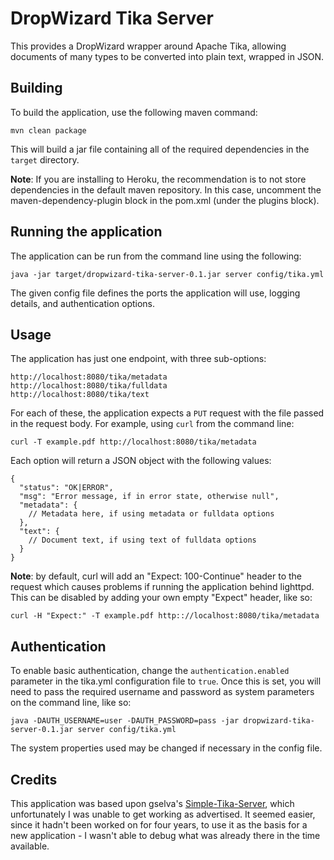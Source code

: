 # DropWizard Tika Server

This provides a DropWizard wrapper around Apache Tika, allowing documents
of many types to be converted into plain text, wrapped in JSON.


## Building

To build the application, use the following maven command:

    mvn clean package

This will build a jar file containing all of the required dependencies in the
`target` directory.

**Note**: If you are installing to Heroku, the recommendation is to not
store dependencies in the default maven repository. In this case, uncomment
the maven-dependency-plugin block in the pom.xml (under the plugins block).


## Running the application

The application can be run from the command line using the following:

    java -jar target/dropwizard-tika-server-0.1.jar server config/tika.yml

The given config file defines the ports the application will use, logging details,
and authentication options.


## Usage

The application has just one endpoint, with three sub-options:

    http://localhost:8080/tika/metadata
    http://localhost:8080/tika/fulldata
    http://localhost:8080/tika/text

For each of these, the application expects a `PUT` request with the file
passed in the request body. For example, using `curl` from the command line:

    curl -T example.pdf http://localhost:8080/tika/metadata

Each option will return a JSON object with the following values:

```
{
  "status": "OK|ERROR",
  "msg": "Error message, if in error state, otherwise null",
  "metadata": {
    // Metadata here, if using metadata or fulldata options
  },
  "text": {
    // Document text, if using text of fulldata options
  }
}
```

**Note**: by default, curl will add an "Expect: 100-Continue" header to the 
request which causes problems if running the application behind lighttpd. This
can be disabled by adding your own empty "Expect" header, like so:

	curl -H "Expect:" -T example.pdf http:://localhost:8080/tika/metadata


## Authentication

To enable basic authentication, change the `authentication.enabled` parameter
in the tika.yml configuration file to `true`. Once this is set, you will need to pass
the required username and password as system parameters on the command line, like so:

    java -DAUTH_USERNAME=user -DAUTH_PASSWORD=pass -jar dropwizard-tika-server-0.1.jar server config/tika.yml  
    
The system properties used may be changed if necessary in the config file.


## Credits

This application was based upon gselva's [Simple-Tika-Server](https://github.com/gselva/Simple-Tika-Server),
which unfortunately I was unable to get working as advertised. It seemed 
easier, since it hadn't been worked on for four years, to use it as the basis
for a new application - I wasn't able to debug what was already there in the
time available.

